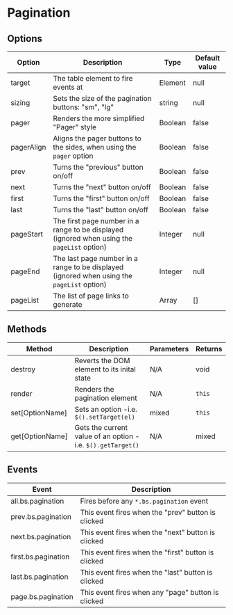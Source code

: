 # Pagination

## Options

| Option | Description | Type | Default value |
| ------ | ----------- | ---- | ------------- |
| target | The table element to fire events at | Element | null |
| sizing | Sets the size of the pagination buttons: "sm", "lg" | string | null |
| pager | Renders the more simplified "Pager" style | Boolean | false |
| pagerAlign | Aligns the pager buttons to the sides, when using the `pager` option  | Boolean | false |
| prev  | Turns the "previous" button on/off | Boolean | false |
| next  | Turns the "next" button on/off | Boolean | false |
| first | Turns the "first" button on/off | Boolean | false |
| last  | Turns the "last" button on/off | Boolean | false |
| pageStart | The first page number in a range to be displayed (ignored when using the `pageList` option) | Integer | null |
| pageEnd  | The last page number in a range to be displayed (ignored when using the `pageList` option) | Integer | null |
| pageList  | The list of page links to generate | Array | [] |

## Methods

| Method | Description | Parameters | Returns |
| ------ | ----------- | ---------- | ------- |
| destroy | Reverts the DOM element to its inital state | N/A | void |
| render | Renders the pagination element | N/A | `this` |
| set[OptionName] | Sets an option -i.e. `$().setTarget(el)` | mixed | `this` |
| get[OptionName] | Gets the current value of an option -i.e. `$().getTarget()` | N/A | mixed |

## Events

| Event | Description |
| ----- | ----------- |
| all.bs.pagination   | Fires before any `*.bs.pagination` event            |
| prev.bs.pagination  | This event fires when the "prev" button is clicked  |
| next.bs.pagination  | This event fires when the "next" button is clicked  |
| first.bs.pagination | This event fires when the "first" button is clicked |
| last.bs.pagination  | This event fires when the "last" button is clicked  |
| page.bs.pagination  | This event fires when any "page" button is clicked  |
